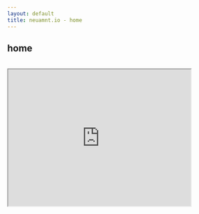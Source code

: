 ```yaml
---
layout: default
title: neuamnt.io - home
---
```

<div class="blurb">
	<h2>home</h2><br>
</div><!-- /.blurb -->

<iframe width="420" height="315"
src="https://youtu.be/Pda29v63eXI">
</iframe> 
